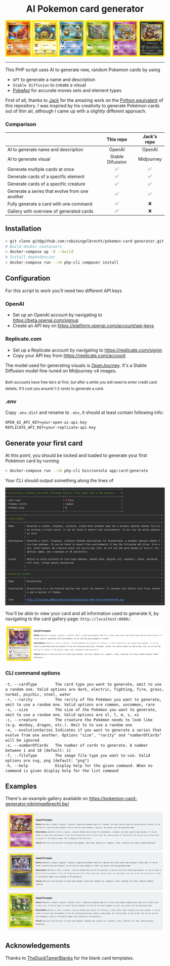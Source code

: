 <h1 align="center">AI Pokemon card generator</h1>

<p align="center">
  <img src="https://github.com/robiningelbrecht/pokemon-card-generator/raw/master/readme/banner.png" alt="Banner">
</p>

---

This PHP script uses AI to generate new, random Pokemon cards by using 
 - `GPT` to generate a name and description
 - `Stable Diffusion` to create a visual
 - [PokeApi](https://pokeapi.co/) for accurate moves sets and element types

First of all, thanks to [Jack](https://github.com/pixegami) for the amazing work 
on the [Python equivalent](https://github.com/pixegami/pokemon-card-generator) of
this repository. I was inspired by his creativity to generate Pokémon cards out of thin air, 
although I came up with a slightly different approach.

### Comparison

|                                                |     This repo    | Jack's repo |
|------------------------------------------------|:----------------:|:-----------:|
| AI to generate name and description            |      OpenAI      |    OpenAI   |
| AI to generate visual                          | Stable Difussion |  Midjourney |
| Generate multiple cards at once                |         ✅        |      ✅      |
| Generate cards of a specific element           |         ✅        |      ✅      |
| Generate cards of a specific creature          |         ✅        |      ✅      |
| Generate a series that evolve from one another |         ✅        |      ✅      |
| Fully generate a card with one command         |         ✅        |      ❌      |
| Gallery with overview of generated cards       |         ✅        |      ❌      |

## Installation

```bash
> git clone git@github.com:robiningelbrecht/pokemon-card-generator.git
# Build docker containers
> docker-compose up -d --build
# Install dependencies
> docker-compose run --rm php-cli composer install
```

## Configuration

For this script to work you'll need two different API keys

### OpenAI

* Set up an OpenAI account by navigating to https://beta.openai.com/signup
* Create an API key on https://platform.openai.com/account/api-keys

### Replicate.com

* Set up a Replicate account by navigating to https://replicate.com/signin
* Copy your API key from https://replicate.com/account

The model used for generating visuals is [OpenJourney](https://replicate.com/prompthero/openjourney).
It's a Stable Diffusion model fine-tuned on Midjourney v4 images.

<sub>Both accounts have free tiers at first, but after a while you will need to enter
credit card details. It'll cost you around 1-2 cents to generate a card.</sub>

### .env

Copy `.env.dist` and rename to `.env`, it should at least contain following info:

```dotenv
OPEN_AI_API_KEY=your-open-ai-api-key
REPLICATE_API_KEY=your-replicate-api-key
```

## Generate your first card

At this point, you should be locked and loaded to generate your first Pokémon card by running

```bash
> docker-compose run --rm php-cli bin/console app:card:generate
```

Your CLI should output something along the lines of

<img src="https://github.com/robiningelbrecht/pokemon-card-generator/raw/master/readme/cli-output.png" alt="CLI output">

You'll be able to view your card and all information used to generate it, 
by navigating to the card gallery page: `http://localhost:8080/`.

<img src="https://github.com/robiningelbrecht/pokemon-card-generator/raw/master/readme/example-generated-card.png" alt="Example">

### CLI command options

```
-t, --cardType        The card type you want to generate, omit to use a random one. Valid options are dark, electric, fighting, fire, grass, normal, psychic, steel, water
-r, --rarity          The rarity of the Pokémon you want to generate, omit to use a random one. Valid options are common, uncommon, rare
-s, --size            The size of the Pokémon you want to generate, omit to use a random one. Valid options are xl, l, m, s, xs
-c, --creature        The creature the Pokémon needs to look like (e.g. monkey, dragon, etc.). Omit to to use a random one
-e, --evolutionSeries Indicates if you want to generate a series that evolve from one another. Options "size", "rarity" and "numberOfCards" will be ignored
-x, --numberOfCards   The number of cards to generate. A number between 1 and 10 [default: 1]
-f, --fileType        The image file type you want to use. Valid options are svg, png [default: "png"]
-h, --help            Display help for the given command. When no command is given display help for the list command
```

## Examples

There's an example gallery available on https://pokemon-card-generator.robiningelbrecht.be/

<img src="https://github.com/robiningelbrecht/pokemon-card-generator/raw/master/readme/gallery-example.png" alt="Gallery">

## Acknowledgements

Thanks to [TheDuckTamerBlanks](https://www.deviantart.com/katarawaterbender) for the blank card templates.
